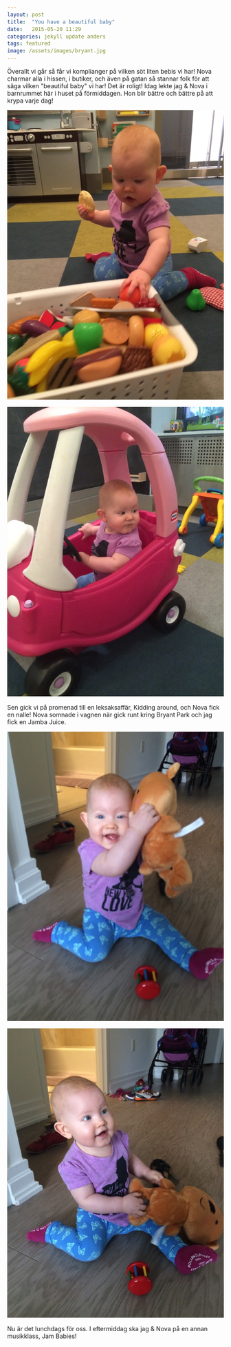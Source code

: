 ```yaml
---
layout: post
title:  "You have a beautiful baby"
date:   2015-05-20 11:29
categories: jekyll update anders
tags: featured
image: /assets/images/bryant.jpg
---
```

Överallt vi går så får vi komplianger på vilken söt liten bebis vi har! Nova charmar alla i hissen, i butiker, och även på gatan så stannar folk för att säga vilken "beautiful baby" vi har! Det är roligt! Idag lekte jag & Nova i barnrummet här i huset på förmiddagen. Hon blir bättre och bättre på att krypa varje dag!


![Nova ville äta leksakskakorna](/assets/images/matleksak.jpg "")


![Nova behövde lite hjälp med att köra](/assets/images/rosabil.jpg "")

Sen gick vi på promenad till en leksaksaffär, Kidding around, och Nova fick en nalle! Nova somnade i vagnen när gick runt kring Bryant Park och jag fick en Jamba Juice. 

![Nova med sin gosiga nalle](/assets/images/nalle1.jpg "")

![Nallebjörn](/assets/images/nalle2.jpg "")

Nu är det lunchdags för oss. I eftermiddag ska jag & Nova på en annan musikklass, Jam Babies! 


